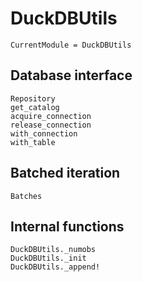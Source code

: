 # DuckDBUtils

```@meta
CurrentModule = DuckDBUtils
```

## Database interface

```@docs
Repository
get_catalog
acquire_connection
release_connection
with_connection
with_table
```

## Batched iteration

```@docs
Batches
```

## Internal functions

```@docs
DuckDBUtils._numobs
DuckDBUtils._init
DuckDBUtils._append!
```